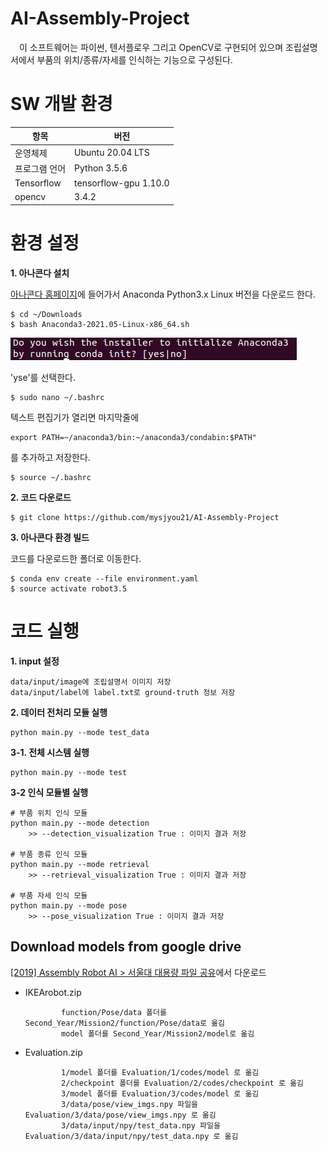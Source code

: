 # AI-Assembly-Project
　이 소프트웨어는 파이썬, 텐서플로우 그리고 OpenCV로 구현되어 있으며 조립설명서에서 부품의 위치/종류/자세를 인식하는 기능으로 구성된다.


# SW 개발 환경
<table>
    <thead>
        <tr>
            <th>항목</th>
            <th>버전</th>
        </tr>
    </thead>
    <tbody>
        <tr>
            <td>운영체제</td>
            <td>Ubuntu 20.04 LTS</td>
        </tr>
        <tr>
            <td>프로그램 언어</td>
            <td>Python 3.5.6</td>
        </tr>
        <tr>
            <td>Tensorflow</td>
            <td>tensorflow-gpu 1.10.0</td>
        </tr>
        <tr>
            <td>opencv</td>
            <td>3.4.2</td>
        </tr>        
    </tbody>
</table>


# 환경 설정

**1. 아나콘다 설치**

[아나콘다 홈페이지](https://www.anaconda.com/products/individual)에 들어가서 Anaconda Python3.x Linux 버전을 다운로드 한다.

```
$ cd ~/Downloads
$ bash Anaconda3-2021.05-Linux-x86_64.sh
```

<div><p><img src="assets/Anaconda_02.png"></p></div>

'yse'를 선택한다.

```
$ sudo nano ~/.bashrc
```

텍스트 편집기가 열리면 마지막줄에 

```
export PATH=~/anaconda3/bin:~/anaconda3/condabin:$PATH"
```
를 추가하고 저장한다.

```
$ source ~/.bashrc
```

**2. 코드 다운로드**

```
$ git clone https://github.com/mysjyou21/AI-Assembly-Project
```

**3. 아나콘다 환경 빌드**

코드를 다운로드한 폴더로 이동한다.
 
```
$ conda env create --file environment.yaml
$ source activate robot3.5
```


# 코드 실행

**1. input 설정**
```
data/input/image에 조립설명서 이미지 저장
data/input/label에 label.txt로 ground-truth 정보 저장
```

**2. 데이터 전처리 모듈 실행**
```
python main.py --mode test_data
```

**3-1. 전체 시스템 실행**
```
python main.py --mode test
```

**3-2 인식 모듈별 실행**
```
# 부품 위치 인식 모듈
python main.py --mode detection
    >> --detection_visualization True : 이미지 결과 저장
    
# 부품 종류 인식 모듈
python main.py --mode retrieval
    >> --retrieval_visualization True : 이미지 결과 저장
    
# 부품 자세 인식 모듈
python main.py --mode pose
    >> --pose_visualization True : 이미지 결과 저장
```
## Download models from google drive

[[2019] Assembly Robot AI > 서울대 대용량 파일 공유](https://drive.google.com/drive/folders/1iMKuNfvyc5x8pfoO2DiyxCkWfwr13Jw0)에서 다운로드

* IKEArobot.zip

              function/Pose/data 폴더를 Second_Year/Mission2/function/Pose/data로 옮김
              model 폴더를 Second_Year/Mission2/model로 옮김

* Evaluation.zip

              1/model 폴더를 Evaluation/1/codes/model 로 옮김
              2/checkpoint 폴더를 Evaluation/2/codes/checkpoint 로 옮김
              3/model 폴더를 Evaluation/3/codes/model 로 옮김
              3/data/pose/view_imgs.npy 파일을 Evaluation/3/data/pose/view_imgs.npy 로 옮김
              3/data/input/npy/test_data.npy 파일을 Evaluation/3/data/input/npy/test_data.npy 로 옮김
